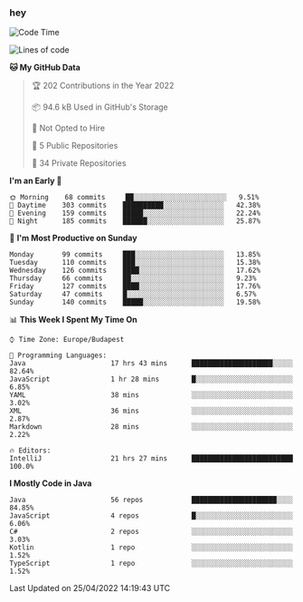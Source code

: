 ### hey

<!--START_SECTION:waka-->
![Code Time](http://img.shields.io/badge/Code%20Time-704%20hrs%2043%20mins-blue)

![Lines of code](https://img.shields.io/badge/From%20Hello%20World%20I%27ve%20Written-492%20Thousand%20lines%20of%20code-blue)

**🐱 My GitHub Data** 

> 🏆 202 Contributions in the Year 2022
 > 
> 📦 94.6 kB Used in GitHub's Storage 
 > 
> 🚫 Not Opted to Hire
 > 
> 📜 5 Public Repositories 
 > 
> 🔑 34 Private Repositories  
 > 
**I'm an Early 🐤** 

```text
🌞 Morning    68 commits     ██░░░░░░░░░░░░░░░░░░░░░░░   9.51% 
🌆 Daytime    303 commits    ██████████░░░░░░░░░░░░░░░   42.38% 
🌃 Evening    159 commits    █████░░░░░░░░░░░░░░░░░░░░   22.24% 
🌙 Night      185 commits    ██████░░░░░░░░░░░░░░░░░░░   25.87%

```
📅 **I'm Most Productive on Sunday** 

```text
Monday       99 commits     ███░░░░░░░░░░░░░░░░░░░░░░   13.85% 
Tuesday      110 commits    ███░░░░░░░░░░░░░░░░░░░░░░   15.38% 
Wednesday    126 commits    ████░░░░░░░░░░░░░░░░░░░░░   17.62% 
Thursday     66 commits     ██░░░░░░░░░░░░░░░░░░░░░░░   9.23% 
Friday       127 commits    ████░░░░░░░░░░░░░░░░░░░░░   17.76% 
Saturday     47 commits     █░░░░░░░░░░░░░░░░░░░░░░░░   6.57% 
Sunday       140 commits    █████░░░░░░░░░░░░░░░░░░░░   19.58%

```


📊 **This Week I Spent My Time On** 

```text
⌚︎ Time Zone: Europe/Budapest

💬 Programming Languages: 
Java                     17 hrs 43 mins      ████████████████████░░░░░   82.64% 
JavaScript               1 hr 28 mins        █░░░░░░░░░░░░░░░░░░░░░░░░   6.85% 
YAML                     38 mins             ░░░░░░░░░░░░░░░░░░░░░░░░░   3.02% 
XML                      36 mins             ░░░░░░░░░░░░░░░░░░░░░░░░░   2.87% 
Markdown                 28 mins             ░░░░░░░░░░░░░░░░░░░░░░░░░   2.22%

🔥 Editors: 
IntelliJ                 21 hrs 27 mins      █████████████████████████   100.0%

```

**I Mostly Code in Java** 

```text
Java                     56 repos            █████████████████████░░░░   84.85% 
JavaScript               4 repos             █░░░░░░░░░░░░░░░░░░░░░░░░   6.06% 
C#                       2 repos             ░░░░░░░░░░░░░░░░░░░░░░░░░   3.03% 
Kotlin                   1 repo              ░░░░░░░░░░░░░░░░░░░░░░░░░   1.52% 
TypeScript               1 repo              ░░░░░░░░░░░░░░░░░░░░░░░░░   1.52%

```



 Last Updated on 25/04/2022 14:19:43 UTC
<!--END_SECTION:waka-->
